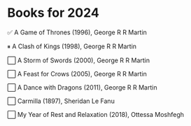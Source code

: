 # Books for 2024

&#x2705; A Game of Thrones (1996), George R R Martin

&#x23F8; A Clash of Kings (1998), George R R Martin

&#x2B1C; A Storm of Swords (2000), George R R Martin

&#x2B1C; A Feast for Crows (2005), George R R Martin

&#x2B1C; A Dance with Dragons (2011), George R R Martin

&#x2B1C; Carmilla (1897), Sheridan Le Fanu

&#x2B1C; My Year of Rest and Relaxation (2018), Ottessa Moshfegh 
